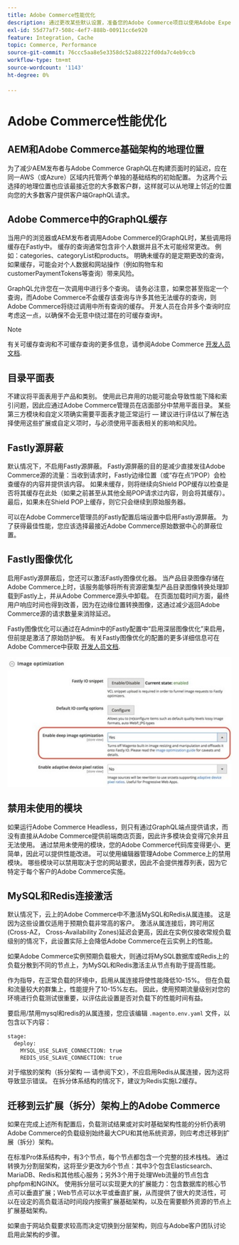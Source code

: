 ```yaml
---
title: Adobe Commerce性能优化
description: 通过更改某些默认设置，准备您的Adobe Commerce项目以使用Adobe Experience Manager as a CMS。
exl-id: 55d77af7-508c-4ef7-888b-00911cc6e920
feature: Integration, Cache
topic: Commerce, Performance
source-git-commit: 76ccc5aa8e5e3358dc52a88222fd0da7c4eb9ccb
workflow-type: tm+mt
source-wordcount: '1143'
ht-degree: 0%

---
```


# Adobe Commerce性能优化

## AEM和Adobe Commerce基础架构的地理位置

为了减少AEM发布者与Adobe Commerce GraphQL在构建页面时的延迟，应在同一AWS（或Azure）区域内托管两个单独的基础结构的初始配置。 为这两个云选择的地理位置也应该最接近您的大多数客户群，这样就可以从地理上邻近的位置向您的大多数客户提供客户端GraphQL请求。

## Adobe Commerce中的GraphQL缓存

当用户的浏览器或AEM发布者调用Adobe Commerce的GraphQL时，某些调用将缓存在Fastly中。 缓存的查询通常包含非个人数据并且不太可能经常更改。 例如：categories、categoryList和products。 明确未缓存的是定期更改的查询，如果缓存，可能会对个人数据和网站操作（例如购物车和customerPaymentTokens等查询）带来风险。

GraphQL允许您在一次调用中进行多个查询。 请务必注意，如果您甚至指定一个查询，而Adobe Commerce不会缓存该查询与许多其他无法缓存的查询，则Adobe Commerce将绕过调用中所有查询的缓存。 开发人员在合并多个查询时应考虑这一点，以确保不会无意中绕过潜在的可缓存查询‡。

>[!NOTE]
>
> 有关可缓存查询和不可缓存查询的更多信息，请参阅Adobe Commerce [开发人员文档](https://devdocs.magento.com/guides/v2.4/graphql/caching.html).

## 目录平面表

不建议将平面表用于产品和类别。 使用此已弃用的功能可能会导致性能下降和索引问题，因此应通过Adobe Commerce管理员在店面部分中禁用平面目录。 某些第三方模块和自定义项确实需要平面表才能正常运行 — 建议进行评估以了解在选择使用这些扩展或自定义项时，与必须使用平面表相关的影响和风险。

## Fastly源屏蔽

默认情况下，不启用Fastly源屏蔽。 Fastly源屏蔽的目的是减少直接发往Adobe Commerce源的流量：当收到请求时，Fastly边缘位置（或“存在点”/POP）会检查缓存的内容并提供该内容。 如果未缓存，则将继续向Shield POP缓存以检查是否将其缓存在此处（如果之前甚至从其他全局POP请求过内容，则会将其缓存）。 最后，如果未在Shield POP上缓存，则它只会继续到原始服务器。

可以在Adobe Commerce管理员的Fastly配置后端设置中启用Fastly源屏蔽。 为了获得最佳性能，您应该选择最接近Adobe Commerce原始数据中心的屏蔽位置。

## Fastly图像优化

启用Fastly源屏蔽后，您还可以激活Fastly图像优化器。 当产品目录图像存储在Adobe Commerce上时，该服务能够将所有资源密集型产品目录图像转换处理卸载到Fastly上，并从Adobe Commerce源头中卸载。 在页面加载时间方面，最终用户响应时间也得到改善，因为在边缘位置转换图像，这通过减少返回Adobe Commerce源的请求数量来消除延迟。

Fastly图像优化可以通过在Admin中的Fastly配置中“启用深层图像优化”来启用，但前提是激活了原始防护板。 有关Fastly图像优化的配置的更多详细信息可在Adobe Commerce中获取 [开发人员文档](https://devdocs.magento.com/cloud/cdn/fastly-image-optimization.html).

![Adobe Commerce管理员中Fastly图像优化设置的屏幕截图](../assets/commerce-at-scale/image-optimization.svg)

## 禁用未使用的模块

如果运行Adobe Commerce Headless，则只有通过GraphQL端点提供请求，而没有直接从Adobe Commerce提供前端商店页面，因此许多模块会变得冗余并且无法使用。 通过禁用未使用的模块，您的Adobe Commerce代码库变得更小、更简单，因此可以提供性能改进。 可以使用编辑器管理Adobe Commerce上的禁用模块。 哪些模块可以禁用取决于您的网站要求，因此不会提供推荐列表，因为它特定于每个客户的Adobe Commerce实施。

## MySQL和Redis连接激活

默认情况下，云上的Adobe Commerce中不激活MySQL和Redis从属连接。 这是因为这些设置仅适用于预期负载非常高的客户。 激活从属连接后，跨可用区(Cross-AZ， Cross-Availability Zones)延迟会更高，因此在实例仅接收常规负载级别的情况下，此设置实际上会降低Adobe Commerce在云实例上的性能。

如果Adobe Commerce实例预期负载极大，则通过将MySQL数据库或Redis上的负载分散到不同的节点上，为MySQL和Redis激活主从节点有助于提高性能。

作为指导，在正常负载的环境中，启用从属连接将使性能降低10-15%。 但在负载和流量较大的群集上，性能提升了10-15%左右。 因此，使用预期流量级别对您的环境进行负载测试很重要，以评估此设置是否对负载下的性能时间有益。

要启用/禁用mysql和redis的从属连接，您应该编辑 `.magento.env.yaml` 文件，以包含以下内容：

```
stage:
  deploy:
    MYSQL_USE_SLAVE_CONNECTION: true
    REDIS_USE_SLAVE_CONNECTION: true
```

对于缩放的架构（拆分架构 — 请参阅下文），不应启用Redis从属连接，因为这将导致显示错误。 在拆分体系结构的情况下，建议为Redis实施L2缓存。

## 迁移到云扩展（拆分）架构上的Adobe Commerce

如果在完成上述所有配置后，负载测试结果或对实时基础架构性能的分析仍表明Adobe Commerce的负载级别始终最大CPU和其他系统资源，则应考虑迁移到扩展（拆分）架构。

在标准Pro体系结构中，有3个节点，每个节点都包含一个完整的技术栈栈。 通过转换为分割层架构，这将至少更改为6个节点：其中3个包含Elasticsearch、MariaDB、Redis和其他核心服务；另外3个用于处理Web流量的节点包含phpfpm和NGINX。 使用拆分层可以实现更大的扩展能力：包含数据库的核心节点可以垂直扩展；Web节点可以水平或垂直扩展，从而提供了很大的灵活性，可以在设定的高负载活动时间段内按需扩展基础架构，以及在需要额外资源的节点上扩展基础架构。

如果由于网站负载要求较高而决定切换到分层架构，则应与Adobe客户团队讨论启用此架构的步骤。
